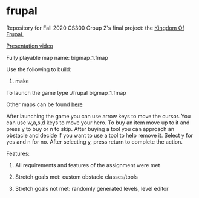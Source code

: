 # frupal
Repository for Fall 2020 CS300 Group 2's final project: the [Kingdom Of Frupal.](https://github.com/jnichols-pdx/frupal)

[Presentation video](https://media.pdx.edu/media/t/1_umxa2xeh)

Fully playable map name: bigmap_1.fmap

Use the following to build:

1. make

To launch the game type ./frupal bigmap_1.fmap

Other maps can be found [here](./MAP_FILES.md)

After launching the game you can use arrow keys to move the cursor.
You can use w,a,s,d keys to move your hero.
To buy an item move up to it and press y to buy or n to skip.
After buying a tool you can approach an obstacle and decide if
you want to use a tool to help remove it. Select y for yes and n
for no. After selecting y, press return to complete the action.


Features:

1. All requirements and features of the assignment were met

2. Stretch goals met: custom obstacle classes/tools

3. Stretch goals not met: randomly generated levels, level editor

